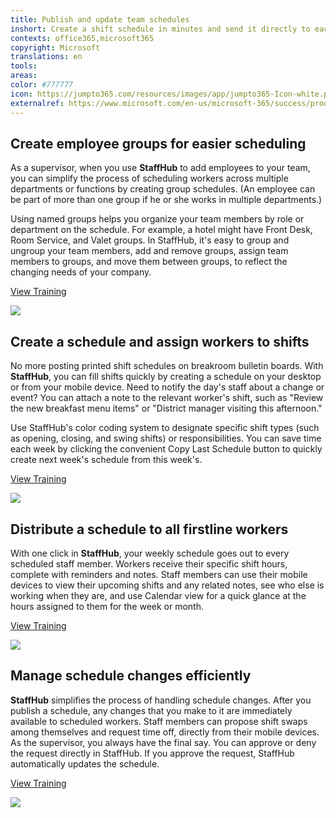 ```yaml
---
title: Publish and update team schedules
inshort: Create a shift schedule in minutes and send it directly to each worker&apos;s mobile device.
contexts: office365,microsoft365
copyright: Microsoft
translations: en
tools: 
areas: 
color: #777777
icon: https://jumpto365.com/resources/images/app/jumpto365-Icon-white.png
externalref: https://www.microsoft.com/en-us/microsoft-365/success/productivitylibrary/publish-and-update-team-schedules
---
```


## Create employee groups for easier scheduling

As a supervisor, when you use **StaffHub** to add employees to your team, you can simplify the process of scheduling workers across multiple departments or functions by creating group schedules. (An employee can be part of more than one group if he or she works in multiple departments.)

Using named groups helps you organize your team members by role or department on the schedule. For example, a hotel might have Front Desk, Room Service, and Valet groups. In StaffHub, it's easy to group and ungroup your team members, add and remove groups, assign team members to groups, and move them between groups, to reflect the changing needs of your company.

[View Training](https://support.office.com/article/Add-employees-or-groups-in-Microsoft-StaffHub-f56ba0bb-8ca2-4583-8c0e-e10be3fc8985)

![](http://img-prod-cms-rt-microsoft-com.akamaized.net/cms/api/am/imageFileData/RE1NM55?ver=442d)

## Create a schedule and assign workers to shifts

No more posting printed shift schedules on breakroom bulletin boards. With **StaffHub**, you can fill shifts quickly by creating a schedule on your desktop or from your mobile device. Need to notify the day's staff about a change or event? You can attach a note to the relevant worker's shift, such as "Review the new breakfast menu items" or "District manager visiting this afternoon."

Use StaffHub's color coding system to designate specific shift types (such as opening, closing, and swing shifts) or responsibilities. You can save time each week by clicking the convenient Copy Last Schedule button to quickly create next week's schedule from this week's.

[View Training](https://support.office.com/article/Manage-employee-schedules-in-Microsoft-StaffHub-fbce3557-5934-41ab-84f1-d12e0d6b88b7)

![](http://img-prod-cms-rt-microsoft-com.akamaized.net/cms/api/am/imageFileData/RE1NOos?ver=577b)

## Distribute a schedule to all firstline workers

With one click in **StaffHub**, your weekly schedule goes out to every scheduled staff member. Workers receive their specific shift hours, complete with reminders and notes. Staff members can use their mobile devices to view their upcoming shifts and any related notes, see who else is working when they are, and use Calendar view for a quick glance at the hours assigned to them for the week or month.

[View Training](https://support.office.com/article/Manage-employee-schedules-in-Microsoft-StaffHub-fbce3557-5934-41ab-84f1-d12e0d6b88b7)

![](http://img-prod-cms-rt-microsoft-com.akamaized.net/cms/api/am/imageFileData/RE1MPwv?ver=7e92)

## Manage schedule changes efficiently

**StaffHub** simplifies the process of handling schedule changes. After you publish a schedule, any changes that you make to it are immediately available to scheduled workers. Staff members can propose shift swaps among themselves and request time off, directly from their mobile devices. As the supervisor, you always have the final say. You can approve or deny the request directly in StaffHub. If you approve the request, StaffHub automatically updates the schedule.

[View Training](https://staffhub.helpshift.com/a/microsoft-staffhub/?s=general&f=request-and-approve-shift-swaps-in-microsoft-staffhub)

![](http://img-prod-cms-rt-microsoft-com.akamaized.net/cms/api/am/imageFileData/RE1NLU9?ver=6a2f)

